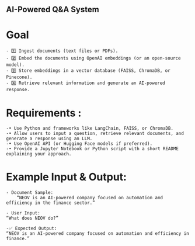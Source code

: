 ## AI-Powered Q&A System


# Goal 
    - 1️⃣ Ingest documents (text files or PDFs).
    - 2️⃣ Embed the documents using OpenAI embeddings (or an open-source model).
    - 3️⃣ Store embeddings in a vector database (FAISS, ChromaDB, or Pinecone).
    - 4️⃣ Retrieve relevant information and generate an AI-powered response.


# Requirements : 

    -• Use Python and frameworks like LangChain, FAISS, or ChromaDB.
    -• Allow users to input a question, retrieve relevant documents, and generate a response using an LLM.
    -• Use OpenAI API (or Hugging Face models if preferred).
    -• Provide a Jupyter Notebook or Python script with a short README explaining your approach.

# Example Input & Output:
    - Document Sample:
        “NEOV is an AI-powered company focused on automation and efficiency in the finance sector.”

    - User Input:
    “What does NEOV do?”

    -✅ Expected Output:
    “NEOV is an AI-powered company focused on automation and efficiency in finance.”